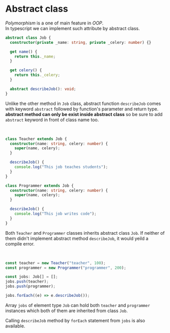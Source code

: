 # Abstract class

_Polymorphism_ is a one of main feature in _OOP_.  
In typescript we can implement such attribute by abstract class.

```ts
abstract class Job {
  constructor(private _name: string, private _celery: number) {}

  get name() {
    return this._name;
  }

  get celery() {
    return this._celery;
  }

  abstract describeJob(): void;
}
```

Unlike the other method in `Job` class, abstract function `describeJob` comes with keyword `abstract` followed by function's parameter and return type.  
**abstract method can only be exist inside abstract class** so be sure to add `abstract` keyword in front of class name too.

<br/>

```ts
class Teacher extends Job {
  constructor(name: string, celery: number) {
    super(name, celery);
  }

  describeJob() {
    console.log("This job teaches students");
  }
}

class Programmer extends Job {
  constructor(name: string, celery: number) {
    super(name, celery);
  }

  describeJob() {
    console.log("This job writes code");
  }
}
```

Both `Teacher` and `Programmer` classes inherits abstract class `Job`. If neither of them didn't implement abstract method `describeJob`, it would yeild a compile error.

<br/>

```ts
const teacher = new Teacher("teacher", 100);
const programmer = new Programmer("programmer", 200);

const jobs: Job[] = [];
jobs.push(teacher);
jobs.push(programmer);

jobs.forEach((e) => e.describeJob());
```

Array `jobs` of element type `Job` can hold both `teacher` and `programmer` instances which both of them are inherited from class `Job`.

Calling `describeJob` method by `forEach` statement from `jobs` is also available.

